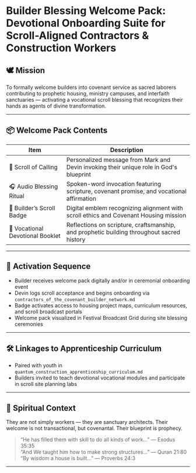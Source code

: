 # Builder Blessing Welcome Pack: Devotional Onboarding Suite for Scroll-Aligned Contractors & Construction Workers

## 🕊️ Mission

To formally welcome builders into covenant service as sacred laborers contributing to prophetic housing, ministry campuses, and interfaith sanctuaries — activating a vocational scroll blessing that recognizes their hands as agents of divine transformation.

---

## 📦 Welcome Pack Contents

| Item | Description |
|------|-------------|
| 📜 Scroll of Calling | Personalized message from Mark and Devin invoking their unique role in God's blueprint |
| 🎧 Audio Blessing Ritual | Spoken-word invocation featuring scripture, covenant promise, and vocational affirmation |
| 🧱 Builder’s Scroll Badge | Digital emblem recognizing alignment with scroll ethics and Covenant Housing mission |
| 📘 Vocational Devotional Booklet | Reflections on scripture, craftsmanship, and prophetic building throughout sacred history |

---

## 🔗 Activation Sequence

- Builder receives welcome pack digitally and/or in ceremonial onboarding event  
- Devin logs scroll acceptance and begins onboarding via `contractors_of_the_covenant_builder_network.md`  
- Badge activates access to housing project maps, curriculum resources, and scroll broadcast portals  
- Welcome pack visualized in Festival Broadcast Grid during site blessing ceremonies

---

## 🛠️ Linkages to Apprenticeship Curriculum

- Paired with youth in `quantum_construction_apprenticeship_curriculum.md`  
- Builders invited to teach devotional vocational modules and participate in scroll site planning labs

---

## 📜 Spiritual Context

They are not simply workers — they are sanctuary architects. Their welcome is not transactional, but covenantal. Their blueprint is prophecy.

> “He has filled them with skill to do all kinds of work…” — Exodus 35:35  
> “And We taught him how to make strong structures…” — Quran 21:80  
> “By wisdom a house is built…” — Proverbs 24:3

---

